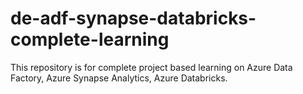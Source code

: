 # de-adf-synapse-databricks-complete-learning
This repository is for complete project based learning on Azure Data Factory, Azure Synapse Analytics, Azure Databricks.
